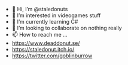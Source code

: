 - 👋 Hi, I’m @staledonuts
- 👀 I’m interested in videogames stuff
- 🌱 I’m currently learning C#
- 💞️ I’m looking to collaborate on nothing really
- 📫 How to reach me ...
- https://www.deaddonut.se/
- https://staledonut.itch.io/
- https://twitter.com/goblinburrow

<!---
staledonuts/staledonuts is a ✨ special ✨ repository because its `README.md` (this file) appears on your GitHub profile.
You can click the Preview link to take a look at your changes.
--->
